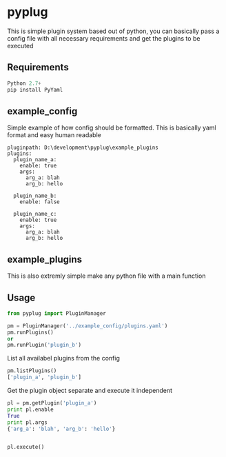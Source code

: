 # pyplug
This is simple plugin system based out of python, you can basically pass a config file with all necessary requirements and get the plugins to be executed

## Requirements
```python
Python 2.7+
pip install PyYaml
```

## example_config

Simple example of how config should be formatted. This is basically yaml format and easy human readable
```
pluginpath: D:\development\pyplug\example_plugins
plugins:
  plugin_name_a:
    enable: true
    args:
      arg_a: blah
      arg_b: hello

  plugin_name_b:
    enable: false

  plugin_name_c:
    enable: true
    args:
      arg_a: blah
      arg_b: hello
```

## example_plugins

This is also extremly simple make any python file with a main function

## Usage
```python
from pyplug import PluginManager

pm = PluginManager('../example_config/plugins.yaml')
pm.runPlugins()
or
pm.runPlugin('plugin_b')
```
List all availabel plugins from the config

```python
pm.listPlugins()
['plugin_a', 'plugin_b']
```
Get the plugin object separate and execute it independent
```python
pl = pm.getPlugin('plugin_a')
print pl.enable
True
print pl.args
{'arg_a': 'blah', 'arg_b': 'hello'}


pl.execute()
```
